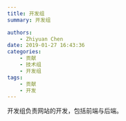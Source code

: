 ```yaml
---
title: 开发组
summary: 开发组

authors:
    - Zhiyuan Chen
date: 2019-01-27 16:43:36
categories: 
    - 贡献
    - 技术组
    - 开发组
tags:
    - 贡献
    - 开发
---
```


开发组负责网站的开发，包括前端与后端。
